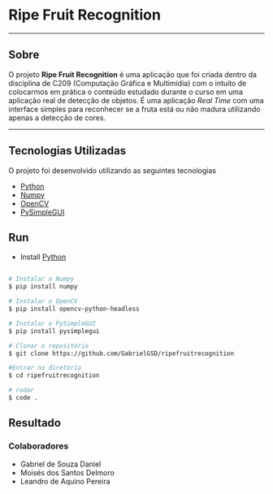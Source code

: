 # Ripe Fruit Recognition #

---

## Sobre

O projeto **Ripe Fruit Recognition** é uma aplicação que foi criada dentro da disciplina de C209 (Computação Gráfica e Multimídia) com o intuito de colocarmos em prática o conteúdo estudado durante o curso em uma aplicação real de detecção de objetos. É uma aplicação *Real Time* com uma interface simples para reconhecer se a fruta está ou não madura utilizando apenas a detecção de cores. 

---

## Tecnologias Utilizadas

O projeto foi desenvolvido utilizando as seguintes tecnologias

- [Python](https://www.python.org/)
- [Numpy](https://numpy.org/)
- [OpenCV](https://pypi.org/project/opencv-python/)
- [PySimpleGUI](https://pysimplegui.readthedocs.io/en/latest/)

## Run

- Install [Python](https://www.python.org/downloads/)
```bash

# Instalar o Numpy
$ pip install numpy

# Instalar o OpenCV
$ pip install opencv-python-headless

# Instalar o PySimpleGUI
$ pip install pysimplegui

# Clonar o repositório
$ git clone https://github.com/GabrielGSD/ripefruitrecognition

#Entrar no diretório
$ cd ripefruitrecognition

# rodar
$ code .

```

## Resultado



### Colaboradores

- Gabriel de Souza Daniel
- Moisés dos Santos Delmoro
- Leandro de Aquino Pereira



